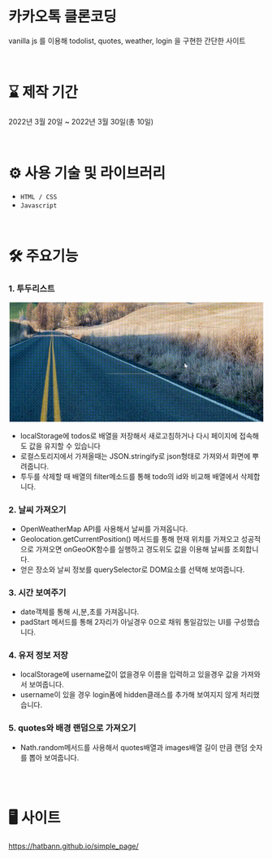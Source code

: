 # 카카오톡 클론코딩
vanilla js 를 이용해 todolist, quotes, weather, login 을 구현한 간단한 사이트
<br>


<br>

# ⌛ 제작 기간
2022년 3월 20일 ~ 2022년 3월 30일(총 10일)

<br>

# ⚙ 사용 기술 및 라이브러리
- `HTML / CSS`
- `Javascript`


<br>

# 🛠 주요기능
<h3>1. 투두리스트 </h3>

<div align="center">
<img src="readme/todolist.gif" width= "500px"/>
</div>

- localStorage에 todos로 배열을 저장해서 새로고침하거나 다시 페이지에 접속해도 값을 유지할 수 있습니다
- 로컬스토리지에서 가져올때는 JSON.stringify로 json형태로 가져와서 화면에 뿌려줍니다.
- 투두를 삭제할 때 배열의 filter메소드를 통해 todo의 id와 비교해 배열에서 삭제합니다.

<h3>2. 날씨 가져오기 </h3>

- OpenWeatherMap API를 사용해서 날씨를 가져옵니다.
- Geolocation.getCurrentPosition() 메서드를 통해 현재 위치를 가져오고 성공적으로 가져오면 onGeoOK함수를 실행하고 경도위도 값을 이용해 날씨를 조회합니다.
- 얻은 장소와 날씨 정보를 querySelector로 DOM요소를 선택해 보여줍니다.


<h3>3. 시간 보여주기 </h3>

- date객체를 통해 시,분,초를 가져옵니다.
- padStart 메서드를 통해 2자리가 아닐경우 0으로 채워 통일감있는 UI를 구성했습니다.

<h3>4. 유저 정보 저장 </h3>

- localStorage에 username값이 없을경우 이름을 입력하고 있을경우 값을 가져와서 보여줍니다.
- username이 있을 경우 login폼에 hidden클래스를 추가해 보여지지 않게 처리했습니다.

<h3>5. quotes와 배경 랜덤으로 가져오기 </h3>

- Nath.random메서드를 사용해서 quotes배열과 images배열 길이 만큼 랜덤 숫자를 뽑아 보여줍니다.





<br>
<br>

#  🖥 사이트
https://hatbann.github.io/simple_page/
